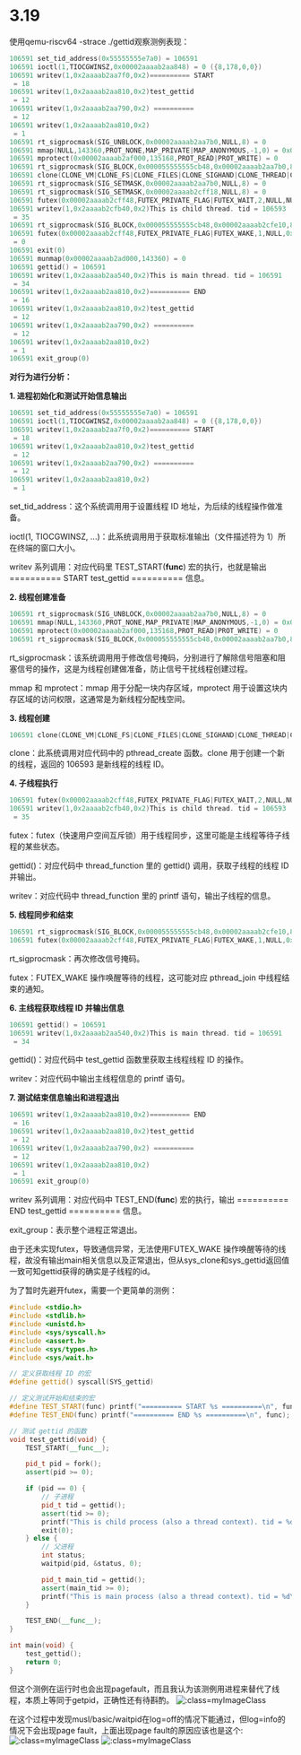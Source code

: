 # 3.19

使用qemu-riscv64 -strace ./gettid观察测例表现：

```c++
106591 set_tid_address(0x55555555e7a0) = 106591
106591 ioctl(1,TIOCGWINSZ,0x00002aaaab2aa848) = 0 ({8,178,0,0})
106591 writev(1,0x2aaaab2aa7f0,0x2)========== START 
 = 18
106591 writev(1,0x2aaaab2aa810,0x2)test_gettid
 = 12
106591 writev(1,0x2aaaab2aa790,0x2) ==========
 = 12
106591 writev(1,0x2aaaab2aa810,0x2)
 = 1
106591 rt_sigprocmask(SIG_UNBLOCK,0x00002aaaab2aa7b0,NULL,8) = 0
106591 mmap(NULL,143360,PROT_NONE,MAP_PRIVATE|MAP_ANONYMOUS,-1,0) = 0x00002aaaab2ad000
106591 mprotect(0x00002aaaab2af000,135168,PROT_READ|PROT_WRITE) = 0
106591 rt_sigprocmask(SIG_BLOCK,0x000055555555cb48,0x00002aaaab2aa7b0,8) = 0
106591 clone(CLONE_VM|CLONE_FS|CLONE_FILES|CLONE_SIGHAND|CLONE_THREAD|CLONE_SYSVSEM|CLONE_SETTLS|CLONE_PARENT_SETTID|CLONE_CHILD_CLEARTID|CLONE_DETACHED,child_stack=0x00002aaaab2cfef0,parent_tidptr=0x00002aaaab2cff40,tls=0x00002aaaab2cffe8,child_tidptr=0x000055555555e7a0) = 106593
106591 rt_sigprocmask(SIG_SETMASK,0x00002aaaab2aa7b0,NULL,8) = 0
106591 rt_sigprocmask(SIG_SETMASK,0x00002aaaab2cff18,NULL,8) = 0
106591 futex(0x00002aaaab2cff48,FUTEX_PRIVATE_FLAG|FUTEX_WAIT,2,NULL,NULL,0)106591 gettid() = 106593
106591 writev(1,0x2aaaab2cfb40,0x2)This is child thread. tid = 106593
 = 35
106591 rt_sigprocmask(SIG_BLOCK,0x000055555555cb48,0x00002aaaab2cfe10,8) = 0
106591 futex(0x00002aaaab2cff48,FUTEX_PRIVATE_FLAG|FUTEX_WAKE,1,NULL,0x000055555555e7a8,1431693224) = 1
 = 0
106591 exit(0)
106591 munmap(0x00002aaaab2ad000,143360) = 0
106591 gettid() = 106591
106591 writev(1,0x2aaaab2aa540,0x2)This is main thread. tid = 106591
 = 34
106591 writev(1,0x2aaaab2aa810,0x2)========== END 
 = 16
106591 writev(1,0x2aaaab2aa810,0x2)test_gettid
 = 12
106591 writev(1,0x2aaaab2aa790,0x2) ==========
 = 12
106591 writev(1,0x2aaaab2aa810,0x2)
 = 1
106591 exit_group(0)
```

**对行为进行分析：**

**1. 进程初始化和测试开始信息输出**

```c++
106591 set_tid_address(0x55555555e7a0) = 106591
106591 ioctl(1,TIOCGWINSZ,0x00002aaaab2aa848) = 0 ({8,178,0,0})
106591 writev(1,0x2aaaab2aa7f0,0x2)========== START 
 = 18
106591 writev(1,0x2aaaab2aa810,0x2)test_gettid
 = 12
106591 writev(1,0x2aaaab2aa790,0x2) ==========
 = 12
106591 writev(1,0x2aaaab2aa810,0x2)
 = 1
```

set_tid_address：这个系统调用用于设置线程 ID 地址，为后续的线程操作做准备。

ioctl(1, TIOCGWINSZ, ...)：此系统调用用于获取标准输出（文件描述符为 1）所在终端的窗口大小。

writev 系列调用：对应代码里 TEST_START(__func__) 宏的执行，也就是输出 ========== START test_gettid ========== 信息。

**2. 线程创建准备**

```c++
106591 rt_sigprocmask(SIG_UNBLOCK,0x00002aaaab2aa7b0,NULL,8) = 0
106591 mmap(NULL,143360,PROT_NONE,MAP_PRIVATE|MAP_ANONYMOUS,-1,0) = 0x00002aaaab2ad000
106591 mprotect(0x00002aaaab2af000,135168,PROT_READ|PROT_WRITE) = 0
106591 rt_sigprocmask(SIG_BLOCK,0x000055555555cb48,0x00002aaaab2aa7b0,8) = 0
```

rt_sigprocmask：该系统调用用于修改信号掩码，分别进行了解除信号阻塞和阻塞信号的操作，这是为线程创建做准备，防止信号干扰线程创建过程。

mmap 和 mprotect：mmap 用于分配一块内存区域，mprotect 用于设置这块内存区域的访问权限，这通常是为新线程分配栈空间。

**3. 线程创建**

```c++
106591 clone(CLONE_VM|CLONE_FS|CLONE_FILES|CLONE_SIGHAND|CLONE_THREAD|CLONE_SYSVSEM|CLONE_SETTLS|CLONE_PARENT_SETTID|CLONE_CHILD_CLEARTID|CLONE_DETACHED,child_stack=0x00002aaaab2cfef0,parent_tidptr=0x00002aaaab2cff40,tls=0x00002aaaab2cffe8,child_tidptr=0x000055555555e7a0) = 106593
```

clone：此系统调用对应代码中的 pthread_create 函数。clone 用于创建一个新的线程，返回的 106593 是新线程的线程 ID。

**4. 子线程执行**

```c++
106591 futex(0x00002aaaab2cff48,FUTEX_PRIVATE_FLAG|FUTEX_WAIT,2,NULL,NULL,0)106591 gettid() = 106593
106591 writev(1,0x2aaaab2cfb40,0x2)This is child thread. tid = 106593
 = 35
```

futex：futex（快速用户空间互斥锁）用于线程同步，这里可能是主线程等待子线程的某些状态。

gettid()：对应代码中 thread_function 里的 gettid() 调用，获取子线程的线程 ID 并输出。

writev：对应代码中 thread_function 里的 printf 语句，输出子线程的信息。

**5. 线程同步和结束**

```c++
106591 rt_sigprocmask(SIG_BLOCK,0x000055555555cb48,0x00002aaaab2cfe10,8) = 0
106591 futex(0x00002aaaab2cff48,FUTEX_PRIVATE_FLAG|FUTEX_WAKE,1,NULL,0x000055555555e7a8,1431693224) = 1
```

rt_sigprocmask：再次修改信号掩码。

futex：FUTEX_WAKE 操作唤醒等待的线程，这可能对应 pthread_join 中线程结束的通知。

**6. 主线程获取线程 ID 并输出信息**

```c++
106591 gettid() = 106591
106591 writev(1,0x2aaaab2aa540,0x2)This is main thread. tid = 106591
 = 34
```

gettid()：对应代码中 test_gettid 函数里获取主线程线程 ID 的操作。

writev：对应代码中输出主线程信息的 printf 语句。

**7. 测试结束信息输出和进程退出**

```c++
106591 writev(1,0x2aaaab2aa810,0x2)========== END 
 = 16
106591 writev(1,0x2aaaab2aa810,0x2)test_gettid
 = 12
106591 writev(1,0x2aaaab2aa790,0x2) ==========
 = 12
106591 writev(1,0x2aaaab2aa810,0x2)
 = 1
106591 exit_group(0)
```

writev 系列调用：对应代码中 TEST_END(__func__) 宏的执行，输出 ========== END test_gettid ========== 信息。

exit_group：表示整个进程正常退出。

由于还未实现futex，导致通信异常，无法使用FUTEX_WAKE 操作唤醒等待的线程，故没有输出main相关信息以及正常退出，但从sys_clone和sys_gettid返回值一致可知gettid获得的确实是子线程的id。

为了暂时先避开futex，需要一个更简单的测例：

```c++
#include <stdio.h>
#include <stdlib.h>
#include <unistd.h>
#include <sys/syscall.h>
#include <assert.h>
#include <sys/types.h>
#include <sys/wait.h>

// 定义获取线程 ID 的宏
#define gettid() syscall(SYS_gettid)

// 定义测试开始和结束的宏
#define TEST_START(func) printf("========== START %s ==========\n", func);
#define TEST_END(func) printf("========== END %s ==========\n", func);

// 测试 gettid 的函数
void test_gettid(void) {
    TEST_START(__func__);

    pid_t pid = fork();
    assert(pid >= 0);

    if (pid == 0) {
        // 子进程
        pid_t tid = gettid();
        assert(tid >= 0);
        printf("This is child process (also a thread context). tid = %d\n", (int)tid);
        exit(0);
    } else {
        // 父进程
        int status;
        waitpid(pid, &status, 0);

        pid_t main_tid = gettid();
        assert(main_tid >= 0);
        printf("This is main process (also a thread context). tid = %d\n", (int)main_tid);
    }

    TEST_END(__func__);
}

int main(void) {
    test_gettid();
    return 0;
}    
```

但这个测例在运行时也会出现pagefault，而且我认为该测例用进程来替代了线程，本质上等同于getpid，正确性还有待斟酌。
![](../../asserts/day319-1.png ':class=myImageClass')

在这个过程中发现musl/basic/waitpid在log=off的情况下能通过，但log=info的情况下会出现page fault，上面出现page fault的原因应该也是这个:
![](../../asserts/day319-2.png ':class=myImageClass')
![](../../asserts/day319-3.png ':class=myImageClass')
